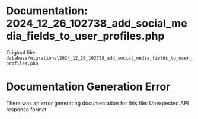 # Documentation: 2024_12_26_102738_add_social_media_fields_to_user_profiles.php

Original file: `database/migrations\2024_12_26_102738_add_social_media_fields_to_user_profiles.php`

# Documentation Generation Error

There was an error generating documentation for this file: Unexpected API response format